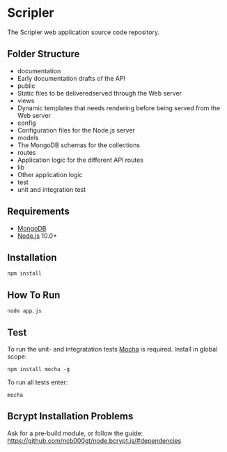 Scripler
=========
The Scripler web application source code repository.

Folder Structure
----------------

* documentation
 * Early documentation drafts of the API
* public
 * Static files to be deliveredserved through the Web server
* views
 * Dynamic templates that needs rendering before being served from the Web server 
* config
 * Configuration files for the Node.js server
* models
 * The MongoDB schemas for the collections
* routes
 * Application logic for the different API routes
* lib
 * Other application logic
* test
 * unit and integration test

Requirements
------------
 * [MongoDB][1]
 * [Node.js][2] 10.0+

Installation
------------
    npm install

How To Run
----------
    node app.js

Test
-----------
To run the unit- and integratation tests [Mocha][3]  is required. Install in global scope:

    npm install mocha -g

To run all tests enter:

    mocha

Bcrypt Installation Problems
----------------------------
Ask for a pre-build module, or follow the guide:
https://github.com/ncb000gt/node.bcrypt.js/#dependencies

  [1]: http://www.mongodb.org/
  [2]: http://nodejs.org/
  [3]: http://visionmedia.github.io/mocha/